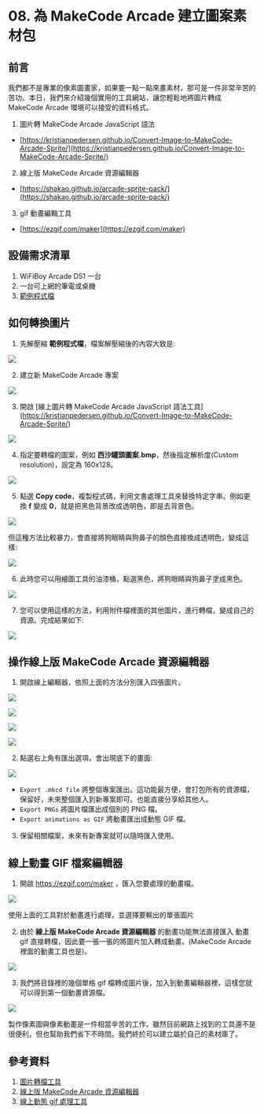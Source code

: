 # 08. 為 MakeCode Arcade 建立圖案素材包

## 前言

我們都不是專業的像素圖畫家，如果要一點一點來畫素材，那可是一件非常辛苦的苦功。本日，我們來介紹幾個實用的工具網站，讓您輕鬆地將圖片轉成 MakeCode Arcade 環境可以接受的資料格式。

1. 圖片轉 MakeCode Arcade JavaScript 語法

* [https://kristianpedersen.github.io/Convert-Image-to-MakeCode-Arcade-Sprite/](https://kristianpedersen.github.io/Convert-Image-to-MakeCode-Arcade-Sprite/)

2. 線上版 MakeCode Arcade 資源編輯器

* [https://shakao.github.io/arcade-sprite-pack/](https://shakao.github.io/arcade-sprite-pack/)   

3. gif 動畫編輯工具

* [https://ezgif.com/maker](https://ezgif.com/maker)

## 設備需求清單

1. WiFiBoy Arcade D51 一台
2. 一台可上網的筆電或桌機
3. [範例程式檔](img/08/ArcadeDemoAssets.zip)

## 如何轉換圖片

1. 先解壓縮 **範例程式檔**，檔案解壓縮後的內容大致是:

![](img/08/arcade08_01.png)

2. 建立新 MakeCode Arcade 專案

![](img/08/arcade08_02.png)

3. 開啟 [線上圖片轉 MakeCode Arcade JavaScript 語法工具] (https://kristianpedersen.github.io/Convert-Image-to-MakeCode-Arcade-Sprite/)

![](img/08/arcade08_03.png)

4. 指定要轉檔的圖案，例如 **西沙罐頭圖案.bmp**，然後指定解析度(Custom resolution)，設定為 160x128。

![](img/08/arcade08_04.png)

5. 點選 **Copy code**，複製程式碼，利用文書處理工具來替換特定字串。例如更換 **f** 變成 **0**，就是把黑色背景改成透明色，即是去背景色。

![](img/08/arcade08_05.png)

但這種方法比較暴力，會直接將狗眼睛與狗鼻子的顏色直接換成透明色，變成這樣:

![](img/08/arcade08_06.png)

6. 此時您可以用繪圖工具的油漆桶，點選黑色，將狗眼睛與狗鼻子塗成黑色。

![](img/08/arcade08_07.png)

7. 您可以使用這樣的方法，利用附件檔裡面的其他圖片，進行轉檔，變成自己的資源。完成結果如下:

![](img/08/arcade08_08.png)


## 操作線上版 MakeCode Arcade 資源編輯器

1. 開啟線上編輯器，依照上面的方法分別匯入四張圖片。

![](img/08/arcade08_09.png)

![](img/08/arcade08_10.png)

![](img/08/arcade08_11.png)

![](img/08/arcade08_12.png)

2. 點選右上角有匯出選項，會出現底下的畫面:
   
![](img/08/arcade08_13.png)

* `Export .mkcd file`   將整個專案匯出。這功能最方便，會打包所有的資源檔，保留好，未來整個匯入到新專案即可。也能直接分享給其他人。
* `Export PNGs` 將圖片檔匯出成個別的 PNG 檔。
* `Export animations as GIF` 將動畫匯出成動態 GIF 檔。

3. 保留相關檔案，未來有新專案就可以隨時匯入使用。

## 線上動畫 GIF 檔案編輯器

1. 開啟 https://ezgif.com/maker ，匯入您要處理的動畫檔。

![](img/08/arcade08_14.png)

使用上面的工具對於動畫進行處理，並選擇要輸出的單張圖片

2. 由於 **線上版 MakeCode Arcade 資源編輯器** 的動畫功能無法直接匯入 動畫gif 直接轉檔，因此要一張一張的將圖片加入轉成動畫。(MakeCode Arcade 裡面的動畫工具也是)。

 ![](img/08/arcade08_15.png)

 3. 我們將目錄裡的幾個單格 gif 檔轉成圖片後，加入到動畫編輯器裡，這樣您就可以得到第一個動畫資源檔。


 ![](img/08/arcade08_16.gif)

製作像素圖與像素動畫是一件相當辛苦的工作，雖然目前網路上找到的工具還不是很便利，但也幫助我們省下不時間。我們終於可以建立屬於自己的素材庫了。

## 參考資料

1. [圖片轉檔工具](https://kristianpedersen.github.io/Convert-Image-to-MakeCode-Arcade-Sprite/)
2. [線上版 MakeCode Arcade 資源編輯器](https://shakao.github.io/arcade-sprite-pack/)
3. [線上動態 gif 處理工具](https://ezgif.com/maker)